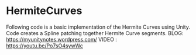 # HermiteCurves
Following code is a basic implementation of the Hermite Curves using Unity. Code creates a Spline patching together  Hermite Curve segments.
BLOG:  https://myunitynotes.wordpress.com/
VIDEO : https://youtu.be/Po7sO4sywWc

